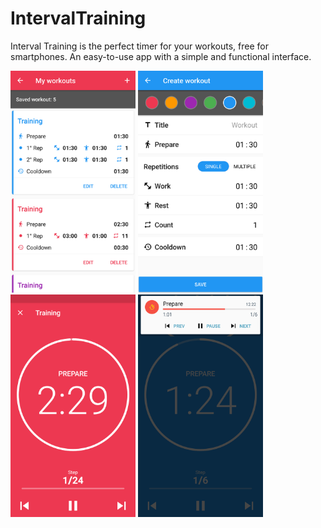 # IntervalTraining

Interval Training is the perfect timer for your workouts, free for smartphones.
An easy-to-use app with a simple and functional interface.

<p float="left">
  <img src="/images/Screenshot_2.png" width="200" />
  <img src="/images/Screenshot_4.png" width="200" /> 
  <img src="/images/Screenshot_5.png" width="200" />
  <img src="/images/Screenshot_6.png" width="200" />
</p>
